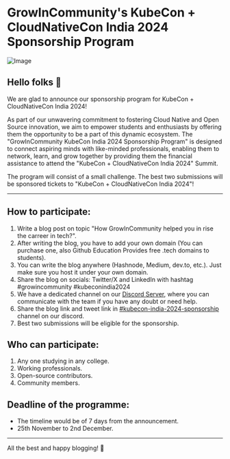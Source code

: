 # GrowInCommunity's KubeCon + CloudNativeCon India 2024 Sponsorship Program

![Image](https://github.com/user-attachments/assets/e1e03137-31c6-4322-bee6-d4d8e7f4be57)

## Hello folks 👋
We are glad to announce our sponsorship program for KubeCon + CloudNativeCon India 2024!

As part of our unwavering commitment to fostering Cloud Native and Open Source innovation, we aim to empower students and enthusiasts by offering them the opportunity to be a part of this dynamic ecosystem. The "GrowInCommunity KubeCon India 2024 Sponsorship Program" is designed to connect aspiring minds with like-minded professionals, enabling them to network, learn, and grow together by providing them the financial assistance to attend the "KubeCon + CloudNativeCon India 2024" Summit.

The program will consist of a small challenge. The best two submissions will be sponsored tickets to "KubeCon + CloudNativeCon India 2024"!

---

## How to participate:

1. Write a blog post on topic "How GrowInCommunity helped you in rise the carreer in tech?".
2. After writing the blog, you have to add your own domain (You can purchase one, also Github Education Provides free .tech domains to students).
3. You can write the blog anywhere (Hashnode, Medium, dev.to, etc.). Just make sure you host it under your own domain.
4. Share the blog on socials: Twitter/X and LinkedIn with hashtag #growincommunity #kubeconindia2024
5. We have a dedicated channel on our [Discord Server](https://discord.gg/SXqTuNBm4Z), where you can communicate with the team if you have any doubt or need help.
6. Share the blog link and tweet link in [#kubecon-india-2024-sponsorship](https://discord.gg/mPpzHMXX) channel on our discord.
7. Best two submissions will be eligible for the sponsorship.

## Who can participate:

1. Any one studying in any college.
2. Working professionals.
3. Open-source contributors.
4. Community members.

## Deadline of the programme:

- The timeline would be of 7 days from the announcement.
- 25th November to 2nd December.

----------
All the best and happy blogging! 🎯
